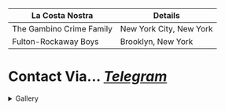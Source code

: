 | La Costa Nostra | Details |
|-----------------|---------|
| The Gambino Crime Family | New York City, New York |
| Fulton-Rockaway Boys | Brooklyn, New York |

# Contact Via... *[Telegram](https://t.me/Agent0fchaoss)*

<details>

<summary>Gallery</summary>

## Mugshots

*Courtesy Of The FBI*


![john-gotti-mugshot](https://github.com/Agent0fchaoss/.github/assets/109058188/605a8f65-5e7e-442a-ba50-b256adf01eb5)
> "Listen to me, listen to me good. You're **_never_** going to meet another guy like me even if you live to be 5,000." 

![John_Gotti_FBI_booking_(cropped)_2](https://github.com/Agent0fchaoss/.github/assets/109058188/084d28f5-a26b-4e22-96b1-dd97d3369795)
> "This Life Ends One Of Two Ways; Dead Or In Jail, I Did Both."

</details>
